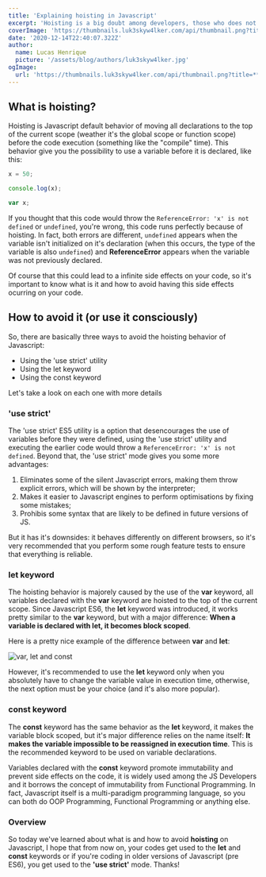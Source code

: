 ```yaml
---
title: 'Explaining hoisting in Javascript'
excerpt: 'Hoisting is a big doubt among developers, those who does not understand this concept are always wondering why some part of their code is not working. Today we are going to learn what is hoisting and how to avoid it (or use it consciously).'
coverImage: 'https://thumbnails.luk3skyw4lker.com/api/thumbnail.png?title=**Hoisting**%20explained&images=https%3A%2F%2Fcdn.worldvectorlogo.com%2Flogos%2Flogo-javascript.svg'
date: '2020-12-14T22:40:07.322Z'
author:
  name: Lucas Henrique
  picture: '/assets/blog/authors/luk3skyw4lker.jpg'
ogImage:
  url: 'https://thumbnails.luk3skyw4lker.com/api/thumbnail.png?title=**Hoisting**%20explained&images=https%3A%2F%2Fcdn.worldvectorlogo.com%2Flogos%2Flogo-javascript.svg'
---
```


## What is hoisting?

Hoisting is Javascript default behavior of moving all declarations to the top of the current scope (weather it's the global scope or function scope) before the code execution (something like the "compile" time). This behavior give you the possibility to use a variable before it is declared, like this:

```javascript
x = 50;

console.log(x);

var x;
```

If you thought that this code would throw the `ReferenceError: 'x' is not defined` or `undefined`, you're wrong, this code runs perfectly because of hoisting. In fact, both errors are different, `undefined` appears when the variable isn't initialized on it's declaration (when this occurs, the type of the variable is also `undefined`) and **ReferenceError** appears when the variable was not previously declared.

Of course that this could lead to a infinite side effects on your code, so it's important to know what is it and how to avoid having this side effects ocurring on your code.

## How to avoid it (or use it consciously)

So, there are basically three ways to avoid the hoisting behavior of Javascript:

- Using the 'use strict' utility
- Using the let keyword
- Using the const keyword

Let's take a look on each one with more details

### **'use strict'**

The 'use strict' ES5 utility is a option that desencourages the use of variables before they were defined, using the 'use strict' utility and executing the earlier code would throw a `ReferenceError: 'x' is not defined`. Beyond that, the 'use strict' mode gives you some more advantages:

1. Eliminates some of the silent Javascript errors, making them throw explicit errors, which will be shown by the interpreter;
2. Makes it easier to Javascript engines to perform optimisations by fixing some mistakes;
3. Prohibis some syntax that are likely to be defined in future versions of JS.

But it has it's downsides: it behaves differently on different browsers, so it's very recommended that you perform some rough feature tests to ensure that everything is reliable.

### **let** keyword

The hoisting behavior is majorely caused by the use of the **var** keyword, all variables declared with the **var** keyword are hoisted to the top of the current scope. Since Javascript ES6, the **let** keyword was introduced, it works pretty similar to the **var** keyword, but with a major difference: **When a variable is declared with let, it becomes block scoped**.

Here is a pretty nice example of the difference between **var** and **let**:

![var, let and const](/assets/blog/hoisting-explained/const-vs-let-vs-var.png)

However, it's recommended to use the **let** keyword only when you absolutely have to change the variable value in execution time, otherwise, the next option must be your choice (and it's also more popular).

### **const** keyword

The **const** keyword has the same behavior as the **let** keyword, it makes the variable block scoped, but it's major difference relies on the name itself: **It makes the variable impossible to be reassigned in execution time**. This is the recommended keyword to be used on variable declarations.

Variables declared with the **const** keyword promote immutability and prevent side effects on the code, it is widely used among the JS Developers and it borrows the concept of immutability from Functional Programming. In fact, Javascript itself is a multi-paradigm programming language, so you can both do OOP Programming, Functional Programming or anything else.

### Overview

So today we've learned about what is and how to avoid **hoisting** on Javascript, I hope that from now on, your codes get used to the **let** and **const** keywords or if you're coding in older versions of Javascript (pre ES6), you get used to the **'use strict'** mode. Thanks!
